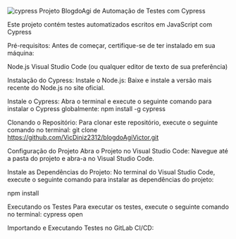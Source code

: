 ![cypress](https://github.com/VicDiniz2312/blogdoAgiVictor/assets/36644010/b3a93e74-c31d-4639-a80d-b44f68d7deae)
Projeto BlogdoAgi de Automação de Testes com Cypress

Este projeto contém testes automatizados escritos em JavaScript com Cypress

Pré-requisitos:
Antes de começar, certifique-se de ter instalado em sua máquina:

Node.js
Visual Studio Code (ou qualquer editor de texto de sua preferência)

Instalação do Cypress:
Instale o Node.js: Baixe e instale a versão mais recente do Node.js no site oficial.

Instale o Cypress: Abra o terminal e execute o seguinte comando para instalar o Cypress globalmente:
npm install -g cypress

Clonando o Repositório:
Para clonar este repositório, execute o seguinte comando no terminal:
git clone https://github.com/VicDiniz2312/blogdoAgiVictor.git

Configuração do Projeto
Abra o Projeto no Visual Studio Code: Navegue até a pasta do projeto e abra-a no Visual Studio Code.

Instale as Dependências do Projeto: No terminal do Visual Studio Code, execute o seguinte comando para instalar as dependências do projeto:

npm install

Executando os Testes
Para executar os testes, execute o seguinte comando no terminal:
cypress open

Importando e Executando Testes no GitLab CI/CD:
